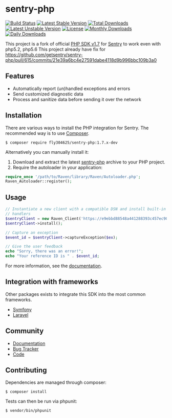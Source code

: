 # sentry-php

[![Build Status](https://travis-ci.org/immobiliare/sentry-php.svg?branch=master)](https://travis-ci.org/immobiliare/sentry-php)
[![Latest Stable Version](https://poser.pugx.org/immobiliare/sentry-php/v/stable?style=flat-square)](https://packagist.org/packages/immobiliare/sentry-php)
[![Total Downloads](https://poser.pugx.org/immobiliare/sentry-php/downloads?style=flat-square)](https://packagist.org/packages/immobiliare/sentry-php)
[![Latest Unstable Version](https://poser.pugx.org/immobiliare/sentry-php/v/unstable?style=flat-square)](https://packagist.org/packages/immobiliare/sentry-php)
[![License](https://poser.pugx.org/immobiliare/sentry-php/license?style=flat-square)](https://packagist.org/packages/immobiliare/sentry-php)
[![Monthly Downloads](https://poser.pugx.org/immobiliare/sentry-php/d/monthly?style=flat-square)](https://packagist.org/packages/immobiliare/sentry-php)
[![Daily Downloads](https://poser.pugx.org/immobiliare/sentry-php/d/daily?style=flat-square)](https://packagist.org/packages/immobiliare/sentry-php)

This project is a fork of official [PHP SDK v1.7](https://github.com/getsentry/sentry-php) for [Sentry](https://getsentry.com) to work even with php5.2, php5.6
This project already have fix for https://github.com/getsentry/sentry-php/pull/615/commits/21e39a6bc4e27591dabe4118d9b996bbc109b3a0

## Features

- Automatically report (un)handled exceptions and errors
- Send customized diagnostic data
- Process and sanitize data before sending it over the network

## Installation

There are various ways to install the PHP integration for Sentry.  The
recommended way is to use [Composer](http://getcomposer.org).

    $ composer require fly304625/sentry-php:1.7.x-dev

Alternatively you can manually install it:

1.  Download and extract the latest [sentry-php](https://github.com/fly304625/sentry-php/archive/master.zip) archive to your PHP project.
2.  Require the autoloader in your application:

```php
require_once '/path/to/Raven/library/Raven/Autoloader.php';
Raven_Autoloader::register();
```

## Usage

```php
// Instantiate a new client with a compatible DSN and install built-in
// handlers
$sentryClient = new Raven_Client('https://e9ebbd88548a441288393c457ec90441:399aaee02d454e2ca91351f29bdc3a07@app.getsentry.com/3235');
$sentryClient->install();

// Capture an exception
$event_id = $sentryClient->captureException($ex);

// Give the user feedback
echo "Sorry, there was an error!";
echo "Your reference ID is " . $event_id;
```

For more information, see the [documentation](https://docs.getsentry.com/hosted/clients/php/).


## Integration with frameworks

Other packages exists to integrate this SDK into the most common frameworks.

- [Symfony](https://github.com/getsentry/sentry-symfony)
- [Laravel](https://github.com/getsentry/sentry-laravel)


## Community

- [Documentation](https://docs.getsentry.com/hosted/clients/php/)
- [Bug Tracker](http://github.com/immobiliare/sentry-php/issues)
- [Code](http://github.com/immobiliare/sentry-php)


Contributing
------------

Dependencies are managed through composer:

```
$ composer install
```

Tests can then be run via phpunit:

```
$ vendor/bin/phpunit
```
